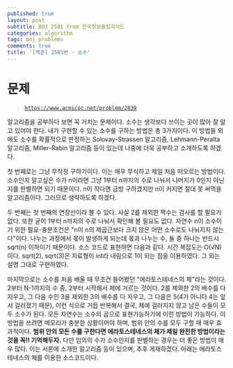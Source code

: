 ```yaml
---
published: true
layout: post
subtitle: BOJ 2581 from 한국정보올림피아드
categories: algorithm
tags: boj problems
comments: true
title: '[백준] 2581번 - 소수'
---
```

# 문제
> [`https://www.acmicpc.net/problem/2839`](https://www.acmicpc.net/problem/2581)

알고리즘을 공부하다 보면 꼭 거치는 문제이다. 소수는 생각보다 쓰이는 곳이 많아 잘 알고 있어야 한다. 내가 구현할 수 있는 소수를 구하는 방법은 총 3가지이다. 이 방법들 외에도 소수를 확률적으로 판정하는 Solovay-Strassen 알고리즘, Lehmann-Peralta 알고리즘, Miller-Rabin 알고리즘 등이 있는데 나중에 더욱 공부하고 소개하도록 하겠다.

첫 번째로는 그냥 무작정 구하기이다. 이는 매우 무식하고 제일 처음 떠오르는 방법이다. 소수인지 알고싶은 수가 n이라면 그냥 1부터 n까지의 수로 나눠서 나머지가 0인지 아닌지를 판별하면 되기 때문이다. n이 작다면 금방 구하겠지만 n이 커지면 절대 못 써먹을 알고리즘이다. 그러므로 생략하도록 하겠다.

두 번째는 첫 번째의 연장선이라 볼 수 있다. 사실 2를 제외한 짝수는 검사를 할 필요가 없다. 또한 굳이 1부터 n까지의 수로 나눠서 확인해 볼 필요도 없다.
자연수 n이 소수이기 위한 필요-충분조건은 "n이 n의 제곱근보다 크지 않은 어떤 소수로도 나눠지지 않는다"이다. 나누는 과정에서 몫이 발생하게 되는데 몫과 나누는 수, 둘 중 하나는 반드시 sqrt(n) 이하이기 때문이다. 소스 코드로 표현하면 다음과 같다. 시간 복잡도는 O(√N)이다.
sqrt(2), sqrt(3)은 자료형이 int라 내림으로 1이 되는 점을 이용하였다. 그 외는 설명 그대로 구현하였다.
<script src="https://gist.github.com/sundongkim-dev/def39dc38ed34e4b812601034dd63186.js"></script>

마지막으로는 소수를 처음 배울 때 무조건 들어봤던 "에라토스테네스의 체"라는 것이다.
2부터 N-1까지의 수 중, 2부터 시작해서 체에 거르는 것이다. 2를 제외한 2의 배수를 다 지우고, 그 다음 수인 3을 제외한 3의 배수를 다 지우고, 그 다음은 5(4가 아니다 4는 앞서 걸러졌기 때문), 이런 식으로 거듭 반복해서 결국, 체에 걸러지지 않고 남은 수들이 모두 소수가 된다. 모든 자연수는 소수의 곱으로 표현가능하기에 이런 방법이 가능하다. 이 방법을 쓰려면 메모리가 충분한 상황이어야 하며, 범위 안의 수를 모두 구할 때 매우 효과적이다.
**범위 안의 모든 수를 구한다면 에라토스테네스의 체가 제일 완전한 방법이라는 것을 꼭!! 기억해두자.** 다만 임의의 수가 소수인지를 판별하는 경우는 더 좋은 방법이 매우 많다. 이는 서론에 소개한 알고리즘 등이 있으며, 추후 게재하겠다.
아래는 에라토스테네스의 체를 이용한 소스코드이다.

<script src="https://gist.github.com/sundongkim-dev/8caa6e4cc7399878ae60bd0150536dc5.js"></script>
